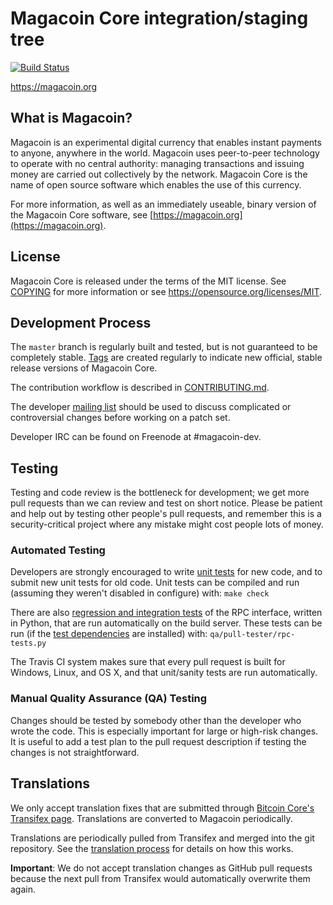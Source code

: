 Magacoin Core integration/staging tree
=====================================

[![Build Status](https://travis-ci.org/magacoin-project/magacoin.svg?branch=master)](https://travis-ci.org/magacoin-project/magacoin)

https://magacoin.org

What is Magacoin?
----------------

Magacoin is an experimental digital currency that enables instant payments to
anyone, anywhere in the world. Magacoin uses peer-to-peer technology to operate
with no central authority: managing transactions and issuing money are carried
out collectively by the network. Magacoin Core is the name of open source
software which enables the use of this currency.

For more information, as well as an immediately useable, binary version of
the Magacoin Core software, see [https://magacoin.org](https://magacoin.org).

License
-------

Magacoin Core is released under the terms of the MIT license. See [COPYING](COPYING) for more
information or see https://opensource.org/licenses/MIT.

Development Process
-------------------

The `master` branch is regularly built and tested, but is not guaranteed to be
completely stable. [Tags](https://github.com/magacoin-project/magacoin/tags) are created
regularly to indicate new official, stable release versions of Magacoin Core.

The contribution workflow is described in [CONTRIBUTING.md](CONTRIBUTING.md).

The developer [mailing list](https://groups.google.com/forum/#!forum/magacoin-dev)
should be used to discuss complicated or controversial changes before working
on a patch set.

Developer IRC can be found on Freenode at #magacoin-dev.

Testing
-------

Testing and code review is the bottleneck for development; we get more pull
requests than we can review and test on short notice. Please be patient and help out by testing
other people's pull requests, and remember this is a security-critical project where any mistake might cost people
lots of money.

### Automated Testing

Developers are strongly encouraged to write [unit tests](/doc/unit-tests.md) for new code, and to
submit new unit tests for old code. Unit tests can be compiled and run
(assuming they weren't disabled in configure) with: `make check`

There are also [regression and integration tests](/qa) of the RPC interface, written
in Python, that are run automatically on the build server.
These tests can be run (if the [test dependencies](/qa) are installed) with: `qa/pull-tester/rpc-tests.py`

The Travis CI system makes sure that every pull request is built for Windows, Linux, and OS X, and that unit/sanity tests are run automatically.

### Manual Quality Assurance (QA) Testing

Changes should be tested by somebody other than the developer who wrote the
code. This is especially important for large or high-risk changes. It is useful
to add a test plan to the pull request description if testing the changes is
not straightforward.

Translations
------------

We only accept translation fixes that are submitted through [Bitcoin Core's Transifex page](https://www.transifex.com/projects/p/bitcoin/).
Translations are converted to Magacoin periodically.

Translations are periodically pulled from Transifex and merged into the git repository. See the
[translation process](doc/translation_process.md) for details on how this works.

**Important**: We do not accept translation changes as GitHub pull requests because the next
pull from Transifex would automatically overwrite them again.
